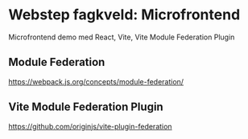 # Webstep fagkveld: Microfrontend

Microfrontend demo med React, Vite, Vite Module Federation Plugin

## Module Federation

[https://webpack.js.org/concepts/module-federation/ ](https://webpack.js.org/concepts/module-federation/)

## Vite Module Federation Plugin

[https://github.com/originjs/vite-plugin-federation ](https://github.com/originjs/vite-plugin-federation)
